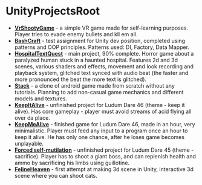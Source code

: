 # UnityProjectsRoot

- [**VrShootyGame**](https://github.com/rrrzzz/VrShootyGame) - a simple VR game made for self-learning purposes. Player tries to evade enemy bullets and kll em all. 
- [**BashCraft**](https://github.com/rrrzzz/BashCraft) - test assignment for Unity dev position, completed using patterns and OOP principles. Patterns used: DI, Factory, Data Mapper. 
- [**HospitalTextQuest**](https://github.com/rrrzzz/HospitalTextQuest) - main project, 90% complete. Horror game about a paralyzed human stuck in a haunted hospital. Features 2d and 3d scenes, various shaders and effects, movement and look recording and playback system, glitched text synced with audio beat (the faster and more pronounced the beat the more text is glitched).  
- [**Stack**](https://github.com/rrrzzz/Stack) - a clone of android game made from scratch without any tutorials. Planning to add non-casual game mechanics and different models and textures. 
- [**KeepItAlive**](https://github.com/rrrzzz/KeepItAlive) - unfinished project for Ludum Dare 46 (theme - keep it alive). Has core gameplay - player must avoid streams of acid flying all over da place. 
- [**KeepMeAlive**](https://github.com/rrrzzz/KeepMeAlive) - finished game for Ludum Dare 46, made in an hour, very minimalistic. Player must feed any input to a program once an hour to keep it alive. He has only one chance, after he loses game becomes unplayable. 
- [**Forced self-mutilation**](https://github.com/rrrzzz/ForcedSelf-mutilation) - unfinished project for Ludum Dare 45 (theme - sacrifice). Player has to shoot a giant boss, and can replenish health and ammo by sacrificing his limbs using guillotine. 
- [**FelineHeaven**](https://github.com/rrrzzz/FelineHeaven) - first attempt at making 3d scene in Unity, interactive 3d scene where you can shoot cats.
